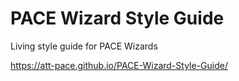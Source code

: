 # PACE Wizard Style Guide

Living style guide for PACE Wizards

https://att-pace.github.io/PACE-Wizard-Style-Guide/
